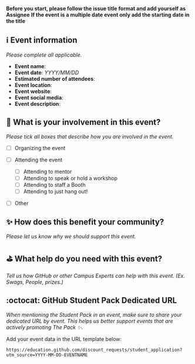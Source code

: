 **Before you start, please follow the issue title format and add yourself as Assignee**
**If the event is a multiple date event only add the starting date in the title**  

## ℹ️ Event information
_Please complete all applicable._

- **Event name**: 
- **Event date**: _YYYY/MM/DD_
- **Estimated number of attendees**: 
- **Event location**: 
- **Event website**: 
- **Event social media**: 
- **Event description**: 

## 🙋 What is your involvement in this event? 
_Please tick all boxes that describe how you are involved in the event._

- [ ] Organizing the event
- [ ] Attending the event
   - [ ] Attending to mentor
   - [ ] Attending to speak or hold a workshop 
   - [ ] Attending to staff a Booth
   - [ ] Attending to just hang out!
- [ ] Other


## ✨ How does this benefit your community?
_Please let us know why we should support this event._


## ⛳️ What help do you need with this event?
_Tell us how GitHub or other Campus Experts can help with this event. (Ex. Swags, People, prizes.)_

## :octocat: GitHub Student Pack Dedicated URL
_When mentioning the Student Pack in an event, make sure to share your dedicated URL by event. This helps us better support events that are actively promoting The Pack :sparkles:._ 

Add your event data in the URL template below:

`https://education.github.com/discount_requests/student_application?utm_source=YYYY-MM-DD-EVENTNAME`

